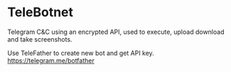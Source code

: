 # TeleBotnet
Telegram C&amp;C using an encrypted API, used to execute, upload download and take screenshots.

Use TeleFather to create new bot and get API key. 
https://telegram.me/botfather
